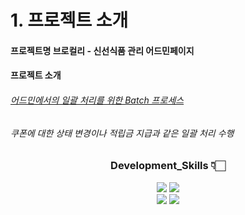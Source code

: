 # 1. 프로젝트 소개
#### 프로젝트명 브로컬리 - 신선식품 관리 어드민페이지
#### 프로젝트 소개
###### [어드민에서의 일괄 처리를 위한 Batch 프로세스](https://github.com/K-Saaan/brokurly_admin)
###### 쿠폰에 대한 상태 변경이나 적립금 지급과 같은 일괄 처리 수행
<div align=center>

### Development_Skills 👇🏻
<img src="https://img.shields.io/badge/Spring Boot-6DB33F?style=flat&logo=Spring Boot&logoColor=white"/>
<img src="https://img.shields.io/badge/Java-007396?style=flat&logo=Java&logoColor=white"/>
<br>
<img src="https://img.shields.io/badge/MySQL-4479A1?style=flat&logo=MySQL&logoColor=white"/>
<img src="https://img.shields.io/badge/JPA-34E27A?style=flat&logo=JPA&logoColor=white"/>
